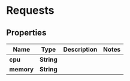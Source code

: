 

# Requests


## Properties

| Name | Type | Description | Notes |
|------------ | ------------- | ------------- | -------------|
|**cpu** | **String** |  |  |
|**memory** | **String** |  |  |



